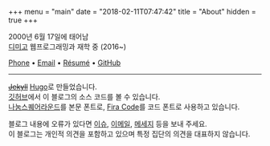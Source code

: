 +++
menu = "main"
date = "2018-02-11T07:47:42"
title = "About"
hidden = true
+++

2000년 6월 17일에 태어남<br>
[디미고](http://dimigo.hs.kr) 웹프로그래밍과 재학 중 (2016~)<br>

[Phone](tel:821091694579) &bullet;
[Email] &bullet;
[Résumé](https://resume.chalk.pe/) &bullet;
[GitHub](https://github.com/ChalkPE)

***

[~~Jekyll~~][Jekyll] [Hugo](https://gohugo.io)로 만들었습니다.<br>
[깃허브]에서 이 블로그의 소스 코드를 볼 수 있습니다.<br>
[나눔스퀘어라운드]를 본문 폰트로, [Fira Code]를 코드 폰트로 사용하고 있습니다.<br>

블로그 내용에 오류가 있다면 [이슈], [이메일][Email], [메세지][Telegram] 등을 보내 주세요.<br>
이 블로그는 개인적 의견을 포함하고 있으며 특정 집단의 의견을 대표하지 않습니다.



[Email]: mailto://chalkpe@gmail.com
[Telegram]: https://t.me/ChalkPE
[OFL 1.1]: http://scripts.sil.org/OFL
[깃허브]: https://github.com/ChalkPE/chalkpe.github.io
[이슈]: https://github.com/ChalkPE/chalkpe.github.io/issues/new
[Fira Code]: https://github.com/tonsky/FiraCode/blob/master/LICENSE
[나눔스퀘어라운드]: https://help.naver.com/support/contents/contents.nhn?serviceNo=1074&categoryNo=3497
[Jekyll]: https://github.com/ChalkPE/chalkpe.github.io/tree/63e1075345293ea55bb87b91128f6c796ad52e3e
